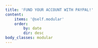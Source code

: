 ```yaml
---
title: 'FUND YOUR ACCOUNT WITH PAYPAL!'
content:
    items: '@self.modular'
    order:
        by: date
        dir: desc
body_classes: modular
---
```


